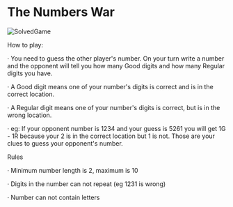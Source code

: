 # The Numbers War

![SolvedGame](https://github.com/GastonBC/NumbersWarGame/blob/main/Images/SolvedGame.png)

How to play:

· You need to guess the other player's number. On your turn write a number and the opponent will tell you how many Good digits and how many Regular digits you have.

· A Good digit means one of your number's digits is correct and is in the correct location.

· A Regular digit means one of your number's digits is correct, but is in the wrong location.

· eg: If your opponent number is 1234 and your guess is 5261 you will get 1G - 1R because your 2 is in the correct location but 1 is not.
Those are your clues to guess your opponent's number.


Rules

· Minimum number length is 2, maximum is 10

· Digits in the number can not repeat (eg 1231 is wrong)

· Number can not contain letters
